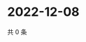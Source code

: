 # 2022-12-08

共 0 条

<!-- BEGIN WEIBO -->
<!-- 最后更新时间 Thu Dec 08 2022 06:14:09 GMT+0800 (China Standard Time) -->

<!-- END WEIBO -->

